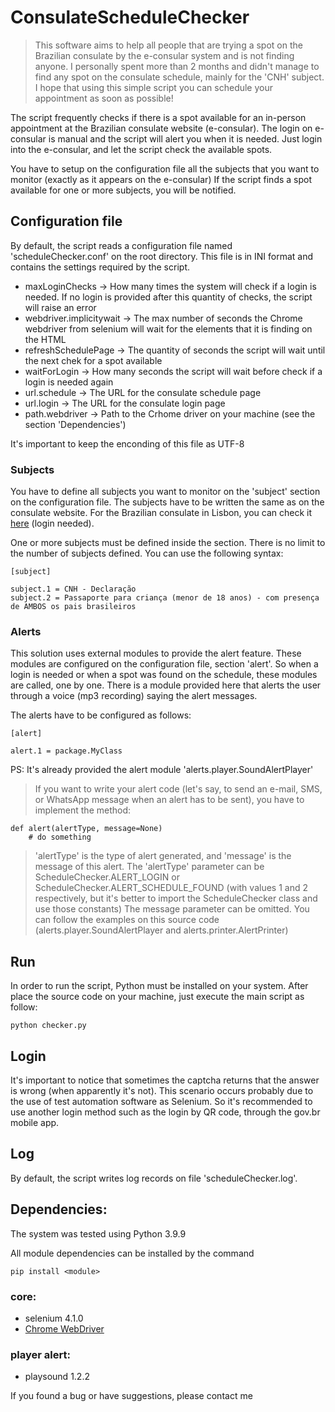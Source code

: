 # ConsulateScheduleChecker

> This software aims to help all people that are trying a spot on the Brazilian consulate by the e-consular system and is not finding anyone.
> I personally spent more than 2 months and didn't manage to find any spot on the consulate schedule, mainly for the 'CNH' subject.
> I hope that using this simple script you can schedule your appointment as soon as possible!

The script frequently checks if there is a spot available for an in-person appointment at the Brazilian consulate website (e-consular).
The login on e-consular is manual and the script will alert you when it is needed. Just login into the e-consular, and let the script check the available spots.

You have to setup on the configuration file all the subjects that you want to monitor (exactly as it appears on the e-consular)
If the script finds a spot available for one or more subjects, you will be notified.

## Configuration file

By default, the script reads a configuration file named 'scheduleChecker.conf' on the root directory.
This file is in INI format and contains the settings required by the script.

* maxLoginChecks -> How many times the system will check if a login is needed. If no login is provided after this quantity of checks, the script will raise an error
* webdriver.implicitywait -> The max number of seconds the Chrome webdriver from selenium will wait for the elements that it is finding on the HTML
* refreshSchedulePage -> The quantity of seconds the script will wait until the next chek for a spot available
* waitForLogin -> How many seconds the script will wait before check if a login is needed again
* url.schedule -> The URL for the consulate schedule page
* url.login -> The URL for the consulate login page
* path.webdriver -> Path to the Crhome driver on your machine (see the section 'Dependencies')

It's important to keep the enconding of this file as UTF-8

### Subjects

You have to define all subjects you want to monitor on the 'subject' section on the configuration file. The subjects have to be written the same as on the consulate website. For the Brazilian consulate in Lisbon, you can check it [here](https://ec-lisboa.itamaraty.gov.br/availability) (login needed).

One or more subjects must be defined inside the section. There is no limit to the number of subjects defined. You can use the following syntax:

```
[subject]

subject.1 = CNH - Declaração
subject.2 = Passaporte para criança (menor de 18 anos) - com presença de AMBOS os pais brasileiros
```

### Alerts

This solution uses external modules to provide the alert feature. These modules are configured on the configuration file, section 'alert'.
So when a login is needed or when a spot was found on the schedule, these modules are called, one by one.
There is a module provided here that alerts the user through a voice (mp3 recording) saying the alert messages.

The alerts have to be configured as follows:

```
[alert]

alert.1 = package.MyClass
```

PS: It's already provided the alert module 'alerts.player.SoundAlertPlayer'

> If you want to write your alert code (let's say, to send an e-mail, SMS, or WhatsApp message when an alert has to be sent), you have to implement the method:
```
def alert(alertType, message=None)
	# do something
```
> 'alertType' is the type of alert generated, and 'message' is the message of this alert.
> The 'alertType' parameter can be ScheduleChecker.ALERT_LOGIN or ScheduleChecker.ALERT_SCHEDULE_FOUND (with values 1 and 2 respectively, but it's better to import the ScheduleChecker class and use those constants)
> The message parameter can be omitted.
> You can follow the examples on this source code (alerts.player.SoundAlertPlayer and alerts.printer.AlertPrinter)

## Run

In order to run the script, Python must be installed on your system. After place the source code on your machine, just execute the main script as follow:

```
python checker.py
```

## Login

It's important to notice that sometimes the captcha returns that the answer is wrong (when apparently it's not).
This scenario occurs probably due to the use of test automation software as Selenium.
So it's recommended to use another login method such as the login by QR code, through the gov.br mobile app.

## Log

By default, the script writes log records on file 'scheduleChecker.log'.

## Dependencies:

The system was tested using Python 3.9.9

All module dependencies can be installed by the command
```
pip install <module>
```

### core:
- selenium 4.1.0
- [Chrome WebDriver](https://chromedriver.chromium.org/downloads)

### player alert:
- playsound 1.2.2

If you found a bug or have suggestions, please contact me